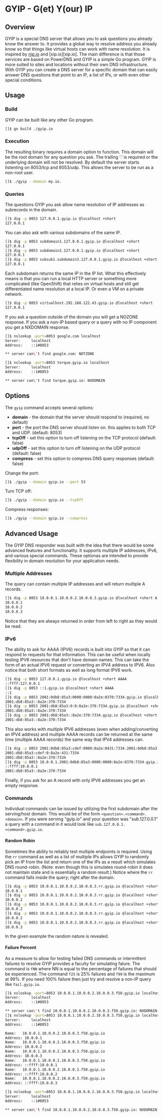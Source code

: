 # GYIP - G(et) Y(our) IP

## Overview
GYIP is a special DNS server that allows you to ask questions you already know the answer to. It provides a global way to resolve address you already know so that things like virtual hosts can work with name resolution. It is inspired by [nip.io](nip.io) and [xip.io][xip.io]. The main difference is that those services are based on PowerDNS and GYIP is a simple Go program. GYIP is more suited to sites and locations without their own DNS infrastructure. With GYIP you can create a DNS server for a specific domain that can easily answer DNS questions that point to an IP, a list of IPs, or with even other special conditions.

## Usage

### Build
GYIP can be built like any other Go program.
```bash
[]$ go build ./gyip.io
```

### Execution
The resulting binary requires a domain option to function. This domain will be the root domain for any question you ask. The trailing '.' is required or the underlying domain will not be resolved. By default the server starts listenting on 8053/tcp and 8053/udp. This allows the server to be run as a non-root user.
```bash
[]$ ./gyip --domain my.io.
```

### Queries
The questions GYIP you ask allow name resolution of IP addresses as subrecords in the domain.
```bash
[]$ dig -p 8053 127.0.0.1.gyip.io @localhost +short
127.0.0.1
```

You can also ask with various subdomains of the same IP.
```bash
[]$ dig -p 8053 subdomain1.127.0.0.1.gyip.io @localhost +short
127.0.0.1
[]$ dig -p 8053 subdomain2.127.0.0.1.gyip.io @localhost +short
127.0.0.1
[]$ dig -p 8053 subsub1.subdomain3.127.0.0.1.gyip.io @localhost +short
127.0.0.1
```

Each subdomain returns the same IP in the IP list. What this effectively means is that you can run a local HTTP server or something more complicated (like OpenShift) that relies on virtual hosts and still get differentiated name resolution at a local IP. Or even a VM on a private network.

```bash
[]$ dig -p 8053 virtualhost.192.168.122.43.gyip.io @localhost +short
127.0.0.1
```

If you ask a question outside of the domain you will get a NOZONE response. If you ask a non-IP based query or a query with no IP component you get a NXDOMAIN response.
```bash
[]$ nslookup -port=8053 google.com localhost
Server:		localhost
Address:	::1#8053

** server can\'t find google.com: NOTZONE

[]$ nslookup -port=8053 torque.gyip.io localhost
Server:		localhost
Address:	::1#8053

** server can\'t find torque.gyip.io: NXDOMAIN
```

## Options
The `gyip` command accepts several options:
* **domain** - the domain that the server should respond to (required, no default)
* **port** - the port the DNS server should listen on. this applies to both TCP and UDP. (default: 8053)
* **tcpOff** - set this option to turn off listening on the TCP protocol (default: false)
* **udpOff** - set this option to turn off listening on the UDP protocol (default: false)
* **compress** - set this option to compress DNS query responses (default: false)

Change the port:
```bash
[]$ ./gyip --domain gyip.io --port 53
```

Turn TCP off:
```bash
[]$ ./gyip --domain gyip.io --tcpOff
```

Compress responses:
```bash
[]$ ./gyip --domain gyip.io --compress
```

## Advanced Usage
The GYIP DNS responder was built with the idea that there would be some advanced features and functionality. It supports multiple IP addresses, IPv6, and various special commands. These optionas are intended to provide flexibility in domain resolution for your application needs.

### Multiple Addresses
The query can contain multiple IP addresses and will return multiple A records.
```bash
[]$ dig -p 8053 10.0.0.1.10.0.0.2.10.0.0.3.gyip.io @localhost +short A
10.0.0.1
10.0.0.2
10.0.0.3
```
Notice that they are always returned in order from left to right as they would be read.

### IPv6
The ability to ask for AAAA (IPV6) records is built into GYIP so that it can respond to requests for that information. This can be useful when locally testing IPV6 resources that don't have domain names. This can take the form of an actual IPV6 request _or_ converting an IPV4 address to IPV6. Also notice that both short formats as well as long format IPV6 work.

```bash
[]$ dig -p 8053 127.0.0.1.gyip.io @localhost +short AAAA
::ffff:127.0.0.1
[]$ dig -p 8053 ::1.gyip.io @localhost +short AAAA
::1
[]$ dig -p 8053 2001:0db8:85a3:0000:0000:8a2e:0370:7334.gyip.io @localhost +short AAAA
2001:db8:85a3::8a2e:370:7334
[]$ dig -p 8053 2001:db8:85a3:0:0:8a2e:370:7334.gyip.io @localhost +short AAAA
2001:db8:85a3::8a2e:370:7334
[]$ dig -p 8053 2001:db8:85a3::8a2e:370:7334.gyip.io @localhost +short AAAA
2001:db8:85a3::8a2e:370:7334
```

This also works with _multiple_ IPV6 addresses (even when adding/converting an IPV4 address) and multiple AAAA records can be returned at the same time (multiple AAAA records) the same way that IPV4 addresses can.
```bash
[]$ dig -p 8053 2001:0db8:85a3:cdef:0000:8a2e:0431:7334.2001:0db8:85a3:0000:0000:8a2e:0370:7334.gyip.io @localhost +short AAAA
2001:db8:85a3:cdef:0:8a2e:431:7334
2001:db8:85a3::8a2e:370:7334
[]$ dig -p 8053 10.0.0.1.2001:0db8:85a3:0000:0000:8a2e:0370:7334.gyip.io @localhost +short AAAA
::ffff:10.0.0.1
2001:db8:85a3::8a2e:370:7334
```

Finally, if you ask for an A record with only IPV6 addresses you get an empty response.

### Commands
Individual commands can be issued by utilizing the first subdomain after the serving/host domain. This would be of the form `<question>.<command>.<domain>`. If you were serving "gyip.io" and your question was "sub.127.0.0.1" a query with a command in it would look like `sub.127.0.0.1.<command>.gyip.io`.

#### Random Robin
Sometimes the ability to reliably test multiple endpoints is required. Using the `rr` command as well as a list of multiple IPs allows GYIP to randomly pick an IP from the list and return one of the IPs as a result which simulates DNS round-robin. (Note: even though this is simulates round-robin it does not maintain state and is essentially a random result.) Notice where the `rr` command falls inside the query; right after the domain.
```bash
[]$ dig -p 8053 10.0.0.1.10.0.0.2.10.0.0.3.rr.gyip.io @localhost +short A
10.0.0.1
[]$ dig -p 8053 10.0.0.1.10.0.0.2.10.0.0.3.rr.gyip.io @localhost +short A
10.0.0.2
[]$ dig -p 8053 10.0.0.1.10.0.0.2.10.0.0.3.rr.gyip.io @localhost +short A
10.0.0.2
[]$ dig -p 8053 10.0.0.1.10.0.0.2.10.0.0.3.rr.gyip.io @localhost +short A
10.0.0.2
[]$ dig -p 8053 10.0.0.1.10.0.0.2.10.0.0.3.rr.gyip.io @localhost +short A
10.0.0.3
```
In the given example the random nature is revealed.

#### Failure Percent
As a measure to allow for testing failed DNS commands or intermittent failures to resolve GYIP provides a faculty for simulating falure. The command is `fNN` where NN is equal to the percentage of failures that should be experienced. The command `f25` is 25% failures and `f99` is the maximum at 99%. If you need 100% failure then just try and resolve a non-IP query like `fail.gyip.io`.

```bash
[]$ nslookup -port=8053 10.0.0.1.10.0.0.2.10.0.0.3.f50.gyip.io localhost
Server:		localhost
Address:	::1#8053

** server can\'t find 10.0.0.1.10.0.0.2.10.0.0.3.f50.gyip.io: NXDOMAIN
[]$ nslookup -port=8053 10.0.0.1.10.0.0.2.10.0.0.3.f50.gyip.io localhost
Server:		localhost
Address:	::1#8053

Name:	10.0.0.1.10.0.0.2.10.0.0.3.f50.gyip.io
Address: 10.0.0.1
Name:	10.0.0.1.10.0.0.2.10.0.0.3.f50.gyip.io
Address: 10.0.0.2
Name:	10.0.0.1.10.0.0.2.10.0.0.3.f50.gyip.io
Address: 10.0.0.3
Name:	10.0.0.1.10.0.0.2.10.0.0.3.f50.gyip.io
Address: ::ffff:10.0.0.1
Name:	10.0.0.1.10.0.0.2.10.0.0.3.f50.gyip.io
Address: ::ffff:10.0.0.2
Name:	10.0.0.1.10.0.0.2.10.0.0.3.f50.gyip.io
Address: ::ffff:10.0.0.3

[]$ nslookup -port=8053 10.0.0.1.10.0.0.2.10.0.0.3.f50.gyip.io localhost
Server:		localhost
Address:	::1#8053

** server can\'t find 10.0.0.1.10.0.0.2.10.0.0.3.f50.gyip.io: NXDOMAIN
```
